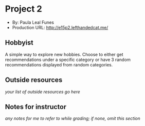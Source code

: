 # Project 2
+ By: Paula Leal Funes
+ Production URL: http://e15p2.lefthandedcat.me/

## Hobbyist
A simple way to explore new hobbies. Choose to either get recommendations under a specific category or have 3 random recommendations displayed from random categories.

## Outside resources
*your list of outside resources go here*

## Notes for instructor
*any notes for me to refer to while grading; if none, omit this section*
